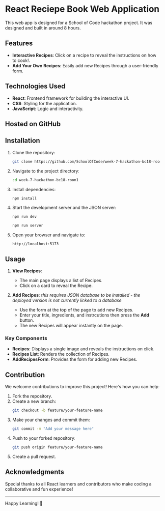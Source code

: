 # React Reciepe Book Web Application

This web app is designed for a School of Code hackathon project. It was designed and built in around 8 hours.

## Features

- **Interactive Recipes**: Click on a recipe to reveal the instructions on how to cook!.
- **Add Your Own Recipes**: Easily add new Recipes through a user-friendly form.

## Technologies Used

- **React**: Frontend framework for building the interactive UI.
- **CSS**: Styling for the application.
- **JavaScript**: Logic and interactivity.

## Hosted on GitHub

## Installation

1. Clone the repository:

   ```bash
   git clone https://github.com/SchoolOfCode/week-7-hackathon-bc18-room1
   ```

2. Navigate to the project directory:

   ```bash
   cd week-7-hackathon-bc18-room1
   ```

3. Install dependencies:

   ```bash
   npm install
   ```

4. Start the development server and the JSON server:

   ```bash
   npm run dev
   ```
   ```bash
   npm run server
   ```

5. Open your browser and navigate to:

   ```
   http://localhost:5173
   ```

## Usage

1. **View Recipes**:

   - The main page displays a list of Recipes.
   - Click on a card to reveal the Recipe.

2. **Add Recipes**: *this requires JSON database to be installed - the deployed version is not currently linked to a database*
   - Use the form at the top of the page to add new Recipes.
   - Enter your title, ingredients, and instrcutions then press the **Add** button.
   - The new Recipes will appear instantly on the page.

### Key Components

- **Recipes**: Displays a single image and reveals the instructions on click.
- **Recipes List**: Renders the collection of Recipes.
- **AddRecipesForm**: Provides the form for adding new Recipes.

## Contribution

We welcome contributions to improve this project! Here's how you can help:

1. Fork the repository.
2. Create a new branch:
   ```bash
   git checkout -b feature/your-feature-name
   ```
3. Make your changes and commit them:
   ```bash
   git commit -m "Add your message here"
   ```
4. Push to your forked repository:
   ```bash
   git push origin feature/your-feature-name
   ```
5. Create a pull request.

## Acknowledgments

Special thanks to all React learners and contributors who make coding a collaborative and fun experience!

---

Happy Learning! 🚀
